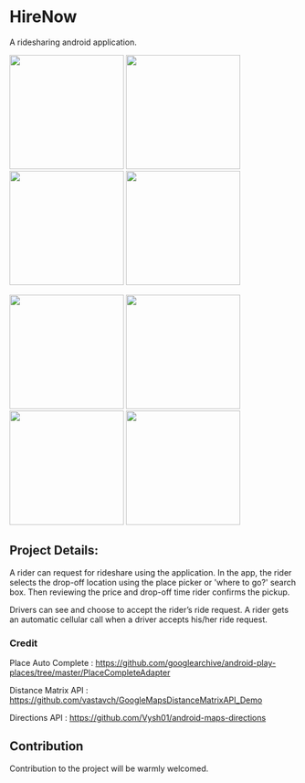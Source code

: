 # HireNow
A ridesharing android application.

<img src = "https://user-images.githubusercontent.com/52358417/82532070-5f86ee00-9b62-11ea-81a2-9499b46b8b03.jpg" width ="200" /> <img src = "https://user-images.githubusercontent.com/52358417/82532079-631a7500-9b62-11ea-814a-5e2e0be33d78.jpg" width ="200" /> <img src = "https://user-images.githubusercontent.com/52358417/82532082-644ba200-9b62-11ea-9d32-158adcd84703.jpg" width ="200" /> <img src = "https://user-images.githubusercontent.com/52358417/82532085-657ccf00-9b62-11ea-8ebf-b75bc2d7078c.jpg" width ="200" />

<img src = "https://user-images.githubusercontent.com/52358417/82533332-dd4bf900-9b64-11ea-9439-91002ea4be74.jpg" width ="200" /> <img src = "https://user-images.githubusercontent.com/52358417/82533335-df15bc80-9b64-11ea-8e04-078acf1659fb.jpg" width ="200" /> <img src = "https://user-images.githubusercontent.com/52358417/82533338-e0df8000-9b64-11ea-8b77-1be4d31da96e.jpg" width ="200" /> <img src = "https://user-images.githubusercontent.com/52358417/82533339-e210ad00-9b64-11ea-8a68-7c3ee98800a9.jpg" width ="200" />


## Project Details:
A rider can request for rideshare using the application. In the app, the rider selects the drop-off location using the place picker or 'where to go?' search box. Then reviewing the price and drop-off time rider confirms the pickup.

Drivers can see and choose to accept the rider’s ride request. A rider gets an automatic cellular call when a driver accepts his/her ride request.

### Credit
Place Auto Complete : https://github.com/googlearchive/android-play-places/tree/master/PlaceCompleteAdapter

Distance Matrix API : https://github.com/vastavch/GoogleMapsDistanceMatrixAPI_Demo 

Directions API : https://github.com/Vysh01/android-maps-directions 

## Contribution 
Contribution to the project will be warmly welcomed.
